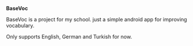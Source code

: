 <p><b>BaseVoc</b></p>
BaseVoc is a project for my school. just a simple android app for improving vocabulary.

Only supports English, German and Turkish for now.
